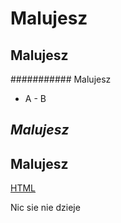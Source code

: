 # Malujesz

## Malujesz

########### Malujesz

- A - B 

## *Malujesz*
## **Malujesz**

[HTML](/wiki/HTML)



Nic sie nie dzieje